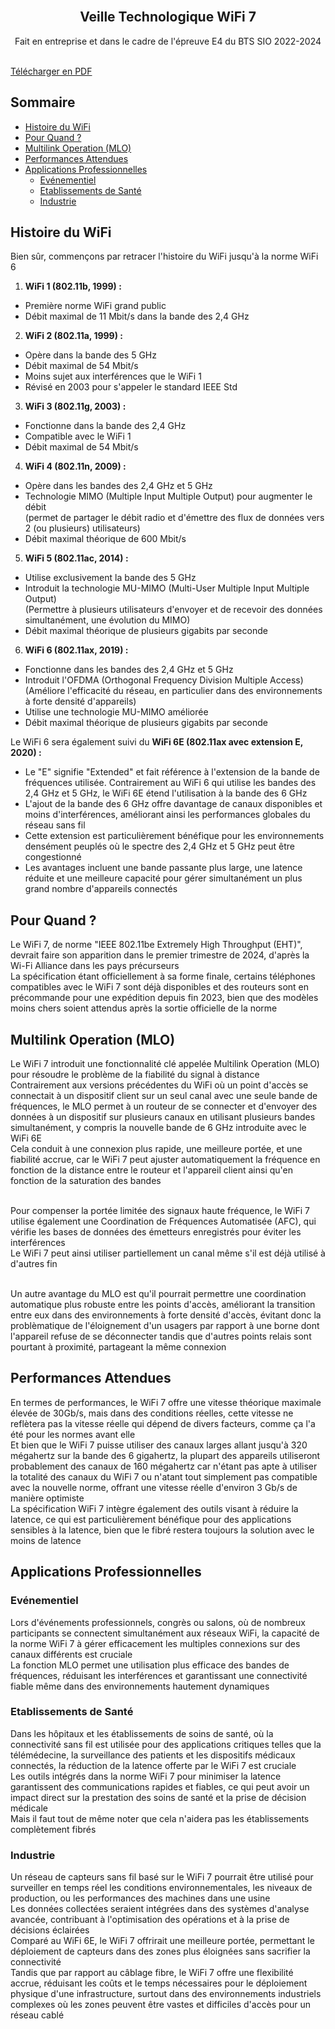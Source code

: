 <br/>
<p align="center">
  <h2 align="center">Veille Technologique WiFi 7</h2>
  <p align="center">
    Fait en entreprise et dans le cadre de l'épreuve E4 du BTS SIO 2022-2024
    <br/>
    <br/>
  </p>
</p>

[Télécharger en PDF](https://8e-couche.xyz/Portfolio/Wifi7/.pdf)

## Sommaire

* [Histoire du WiFi](#Histoire-du-WiFi)
* [Pour Quand ?](#Pour-Quand-?)
* [Multilink Operation (MLO)](#Multilink-Operation-(MLO))
* [Performances Attendues](#Performances-Attendues)
* [Applications Professionnelles](#Applications-Professionnelles)
  * [Evénementiel](#Evénementiel)
  * [Etablissements de Santé](#Etablissements-de-Santé)
  * [Industrie](#Industrie)

## Histoire du WiFi

Bien sûr, commençons par retracer l'histoire du WiFi jusqu'à la norme WiFi 6
1. **WiFi 1 (802.11b, 1999) :**
- Première norme WiFi grand public
- Débit maximal de 11 Mbit/s dans la bande des 2,4 GHz

2. **WiFi 2 (802.11a, 1999) :**
- Opère dans la bande des 5 GHz
- Débit maximal de 54 Mbit/s
- Moins sujet aux interférences que le WiFi 1
- Révisé en 2003 pour s'appeler le standard IEEE Std

3. **WiFi 3 (802.11g, 2003) :**
- Fonctionne dans la bande des 2,4 GHz
- Compatible avec le WiFi 1
- Débit maximal de 54 Mbit/s

4. **WiFi 4 (802.11n, 2009) :**
- Opère dans les bandes des 2,4 GHz et 5 GHz
- Technologie MIMO (Multiple Input Multiple Output) pour augmenter le débit
    </br>(permet de partager le débit radio et d'émettre des flux de données vers 2 (ou plusieurs) utilisateurs)
- Débit maximal théorique de 600 Mbit/s

5. **WiFi 5 (802.11ac, 2014) :**
- Utilise exclusivement la bande des 5 GHz
- Introduit la technologie MU-MIMO (Multi-User Multiple Input Multiple Output)
    </br>(Permettre à plusieurs utilisateurs d'envoyer et de recevoir des données simultanément, une évolution du MIMO)
- Débit maximal théorique de plusieurs gigabits par seconde

6. **WiFi 6 (802.11ax, 2019) :**
- Fonctionne dans les bandes des 2,4 GHz et 5 GHz
- Introduit l'OFDMA (Orthogonal Frequency Division Multiple Access)
    </br>(Améliore l'efficacité du réseau, en particulier dans des environnements à forte densité d'appareils)
- Utilise une technologie MU-MIMO améliorée
- Débit maximal théorique de plusieurs gigabits par seconde

Le WiFi 6 sera également suivi du **WiFi 6E (802.11ax avec extension E, 2020) :**
- Le "E" signifie "Extended" et fait référence à l'extension de la bande de fréquences utilisée. Contrairement au WiFi 6 qui utilise les bandes des 2,4 GHz et 5 GHz, le WiFi 6E étend l'utilisation à la bande des 6 GHz   
- L'ajout de la bande des 6 GHz offre davantage de canaux disponibles et moins d'interférences, améliorant ainsi les performances globales du réseau sans fil   
- Cette extension est particulièrement bénéfique pour les environnements densément peuplés où le spectre des 2,4 GHz et 5 GHz peut être congestionné   
- Les avantages incluent une bande passante plus large, une latence réduite et une meilleure capacité pour gérer simultanément un plus grand nombre d'appareils connectés

## Pour Quand ?

Le WiFi 7, de norme "IEEE 802.11be Extremely High Throughput (EHT)", devrait faire son apparition dans le premier trimestre de 2024, d'après la Wi-Fi Alliance dans les pays précurseurs
</br>La spécification étant officiellement à sa forme finale, certains téléphones compatibles avec le WiFi 7 sont déjà disponibles et des routeurs sont en précommande pour une expédition depuis fin 2023, bien que des modèles moins chers soient attendus après la sortie officielle de la norme

## Multilink Operation (MLO)

Le WiFi 7 introduit une fonctionnalité clé appelée Multilink Operation (MLO) pour résoudre le problème de la fiabilité du signal à distance
</br>Contrairement aux versions précédentes du WiFi où un point d'accès se connectait à un dispositif client sur un seul canal avec une seule bande de fréquences, le MLO permet à un routeur de se connecter et d'envoyer des données à un dispositif sur plusieurs canaux en utilisant plusieurs bandes simultanément, y compris la nouvelle bande de 6 GHz introduite avec le WiFi 6E
</br>Cela conduit à une connexion plus rapide, une meilleure portée, et une fiabilité accrue, car le WiFi 7 peut ajuster automatiquement la fréquence en fonction de la distance entre le routeur et l'appareil client ainsi qu'en fonction de la saturation des bandes

</br>Pour compenser la portée limitée des signaux haute fréquence, le WiFi 7 utilise également une Coordination de Fréquences Automatisée (AFC), qui vérifie les bases de données des émetteurs enregistrés pour éviter les interférences
</br>Le WiFi 7 peut ainsi utiliser partiellement un canal même s'il est déjà utilisé à d'autres fin

</br>Un autre avantage du MLO est qu'il pourrait permettre une coordination automatique plus robuste entre les points d'accès, améliorant la transition entre eux dans des environnements à forte densité d'accès, évitant donc la problèmatique de l'éloignement d'un usagers par rapport à une borne dont l'appareil refuse de se déconnecter tandis que d'autres points relais sont pourtant à proximité, partageant la même connexion

## Performances Attendues

En termes de performances, le WiFi 7 offre une vitesse théorique maximale élevée de 30Gb/s, mais dans des conditions réelles, cette vitesse ne reflètera pas la vitesse réelle qui dépend de divers facteurs, comme ça l'a été pour les normes avant elle
</br>Et bien que le WiFi 7 puisse utiliser des canaux larges allant jusqu'à 320 mégahertz sur la bande des 6 gigahertz, la plupart des appareils utiliseront probablement des canaux de 160 mégahertz car n'étant pas apte à utiliser la totalité des canaux du WiFi 7 ou n'atant tout simplement pas compatible avec la nouvelle norme, offrant une vitesse réelle d'environ 3 Gb/s de manière optimiste
</br>La spécification WiFi 7 intègre également des outils visant à réduire la latence, ce qui est particulièrement bénéfique pour des applications sensibles à la latence, bien que le fibré restera toujours la solution avec le moins de latence

## Applications Professionnelles

### Evénementiel

Lors d'événements professionnels, congrès ou salons, où de nombreux participants se connectent simultanément aux réseaux WiFi, la capacité de la norme WiFi 7 à gérer efficacement les multiples connexions sur des canaux différents est cruciale
</br>La fonction MLO permet une utilisation plus efficace des bandes de fréquences, réduisant les interférences et garantissant une connectivité fiable même dans des environnements hautement dynamiques

### Etablissements de Santé

Dans les hôpitaux et les établissements de soins de santé, où la connectivité sans fil est utilisée pour des applications critiques telles que la télémédecine, la surveillance des patients et les dispositifs médicaux connectés, la réduction de la latence offerte par le WiFi 7 est cruciale
</br>Les outils intégrés dans la norme WiFi 7 pour minimiser la latence garantissent des communications rapides et fiables, ce qui peut avoir un impact direct sur la prestation des soins de santé et la prise de décision médicale
</br>Mais il faut tout de même noter que cela n'aidera pas les établissements complètement fibrés

### Industrie

Un réseau de capteurs sans fil basé sur le WiFi 7 pourrait être utilisé pour surveiller en temps réel les conditions environnementales, les niveaux de production, ou les performances des machines dans une usine
</br>Les données collectées seraient intégrées dans des systèmes d'analyse avancée, contribuant à l'optimisation des opérations et à la prise de décisions éclairées
</br>Comparé au WiFi 6E, le WiFi 7 offrirait une meilleure portée, permettant le déploiement de capteurs dans des zones plus éloignées sans sacrifier la connectivité
</br>Tandis que par rapport au câblage fibre, le WiFi 7 offre une flexibilité accrue, réduisant les coûts et le temps nécessaires pour le déploiement physique d'une infrastructure, surtout dans des environnements industriels complexes où les zones peuvent être vastes et difficiles d'accès pour un réseau cablé

